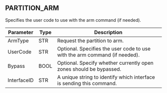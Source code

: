 ## PARTITION\_ARM

Specifies the user code to use with the arm command (if needed).


| Parameter   | Type | Description                                                                |
| ----------- | ---- | -------------------------------------------------------------------------- |
| ArmType     | STR  | Request the partition to arm.                                              |
| UserCode    | STR  | Optional. Specifies the user code to use with the arm command (if needed). |
| Bypass      | BOOL | Optional. Specify whether currently open zones should be bypassed.         |
| InterfaceID | STR  | A unique string to identify which interface is sending this command.       |





